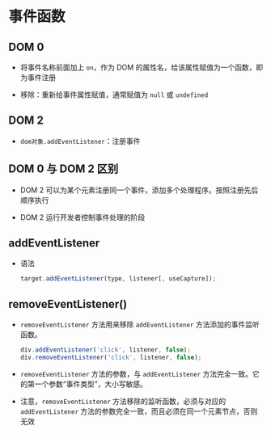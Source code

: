 # 事件函数

## DOM 0

*   将事件名称前面加上 `on`，作为 DOM 的属性名，给该属性赋值为一个函数，即为事件注册

*   移除：重新给事件属性赋值，通常赋值为 `null` 或 `undefined`

## DOM 2

*   `dom对象.addEventListener`：注册事件

## DOM 0 与 DOM 2 区别

*   DOM 2 可以为某个元素注册同一个事件，添加多个处理程序。按照注册先后顺序执行

*   DOM 2 运行开发者控制事件处理的阶段

## addEventListener

*   语法

    ```javascript
    target.addEventListener(type, listener[, useCapture]);
    ```

## removeEventListener()

*   `removeEventListener` 方法用来移除 `addEventListener` 方法添加的事件监听函数。

    ```javascript
    div.addEventListener('click', listener, false);
    div.removeEventListener('click', listener, false);
    ```

*   `removeEventListener` 方法的参数，与 `addEventListener` 方法完全一致。它的第一个参数“事件类型”，大小写敏感。

*   注意，`removeEventListener` 方法移除的监听函数，必须与对应的 `addEventListener` 方法的参数完全一致，而且必须在同一个元素节点，否则无效
